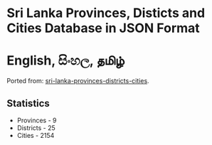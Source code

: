 # Sri Lanka Provinces, Disticts and Cities Database in JSON Format
# English, සිංහල, தமிழ்
Ported from: [sri-lanka-provinces-districts-cities](https://github.com/madurapa/sri-lanka-provinces-districts-cities).

## Statistics
- Provinces - 9
- Districts - 25
- Cities - 2154
